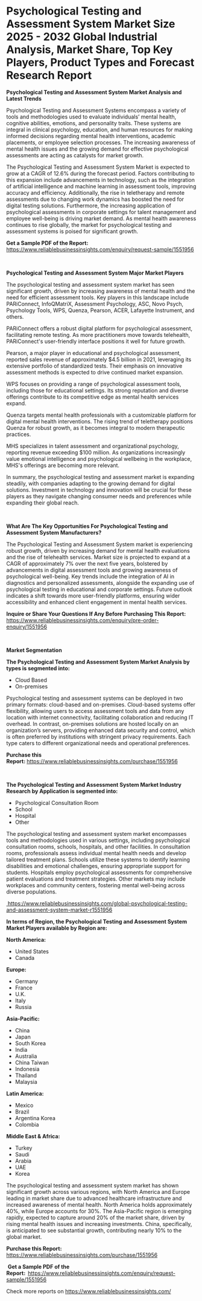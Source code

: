 <p><h1>Psychological Testing and Assessment System Market Size 2025 - 2032 Global Industrial Analysis, Market Share, Top Key Players, Product Types and Forecast Research Report</h1></p><p><strong>Psychological Testing and Assessment System Market Analysis and Latest Trends</strong></p>
<p><p>Psychological Testing and Assessment Systems encompass a variety of tools and methodologies used to evaluate individuals’ mental health, cognitive abilities, emotions, and personality traits. These systems are integral in clinical psychology, education, and human resources for making informed decisions regarding mental health interventions, academic placements, or employee selection processes. The increasing awareness of mental health issues and the growing demand for effective psychological assessments are acting as catalysts for market growth.</p><p>The Psychological Testing and Assessment System Market is expected to grow at a CAGR of 12.6% during the forecast period. Factors contributing to this expansion include advancements in technology, such as the integration of artificial intelligence and machine learning in assessment tools, improving accuracy and efficiency. Additionally, the rise in teletherapy and remote assessments due to changing work dynamics has boosted the need for digital testing solutions. Furthermore, the increasing application of psychological assessments in corporate settings for talent management and employee well-being is driving market demand. As mental health awareness continues to rise globally, the market for psychological testing and assessment systems is poised for significant growth.</p></p>
<p><strong>Get a Sample PDF of the Report:&nbsp;</strong> <a href="https://www.reliablebusinessinsights.com/enquiry/request-sample/1551956?utm_campaign=2208&utm_medium=2&utm_source=Github&utm_content=ia&utm_term=11032025&utm_id=psychological-testing-and-assessment-system">https://www.reliablebusinessinsights.com/enquiry/request-sample/1551956</a></p>
<p>&nbsp;</p>
<p><strong>Psychological Testing and Assessment System Major Market Players</strong></p>
<p><p>The psychological testing and assessment system market has seen significant growth, driven by increasing awareness of mental health and the need for efficient assessment tools. Key players in this landscape include PARiConnect, InfoQMatriX, Assessment Psychology, ASC, Novo Psych, Psychology Tools, WPS, Quenza, Pearson, ACER, Lafayette Instrument, and others.</p><p>PARiConnect offers a robust digital platform for psychological assessment, facilitating remote testing. As more practitioners move towards telehealth, PARiConnect's user-friendly interface positions it well for future growth. </p><p>Pearson, a major player in educational and psychological assessment, reported sales revenue of approximately $4.5 billion in 2021, leveraging its extensive portfolio of standardized tests. Their emphasis on innovative assessment methods is expected to drive continued market expansion.</p><p>WPS focuses on providing a range of psychological assessment tools, including those for educational settings. Its strong reputation and diverse offerings contribute to its competitive edge as mental health services expand.</p><p>Quenza targets mental health professionals with a customizable platform for digital mental health interventions. The rising trend of teletherapy positions Quenza for robust growth, as it becomes integral to modern therapeutic practices.</p><p>MHS specializes in talent assessment and organizational psychology, reporting revenue exceeding $100 million. As organizations increasingly value emotional intelligence and psychological wellbeing in the workplace, MHS's offerings are becoming more relevant.</p><p>In summary, the psychological testing and assessment market is expanding steadily, with companies adapting to the growing demand for digital solutions. Investment in technology and innovation will be crucial for these players as they navigate changing consumer needs and preferences while expanding their global reach.</p></p>
<p>&nbsp;</p>
<p><strong>What Are The Key Opportunities For Psychological Testing and Assessment System Manufacturers?</strong></p>
<p><p>The Psychological Testing and Assessment System market is experiencing robust growth, driven by increasing demand for mental health evaluations and the rise of telehealth services. Market size is projected to expand at a CAGR of approximately 7% over the next five years, bolstered by advancements in digital assessment tools and growing awareness of psychological well-being. Key trends include the integration of AI in diagnostics and personalized assessments, alongside the expanding use of psychological testing in educational and corporate settings. Future outlook indicates a shift towards more user-friendly platforms, ensuring wider accessibility and enhanced client engagement in mental health services.</p></p>
<p><strong>Inquire or Share Your Questions If Any Before Purchasing This Report:</strong> <a href="https://www.reliablebusinessinsights.com/enquiry/pre-order-enquiry/1551956?utm_campaign=2208&utm_medium=2&utm_source=Github&utm_content=ia&utm_term=11032025&utm_id=psychological-testing-and-assessment-system">https://www.reliablebusinessinsights.com/enquiry/pre-order-enquiry/1551956</a></p>
<p>&nbsp;</p>
<p><strong>Market Segmentation</strong></p>
<p><strong>The Psychological Testing and Assessment System Market Analysis by types is segmented into:</strong></p>
<p><ul><li>Cloud Based</li><li>On-premises</li></ul></p>
<p><p>Psychological testing and assessment systems can be deployed in two primary formats: cloud-based and on-premises. Cloud-based systems offer flexibility, allowing users to access assessment tools and data from any location with internet connectivity, facilitating collaboration and reducing IT overhead. In contrast, on-premises solutions are hosted locally on an organization’s servers, providing enhanced data security and control, which is often preferred by institutions with stringent privacy requirements. Each type caters to different organizational needs and operational preferences.</p></p>
<p><strong>Purchase this Report:&nbsp;</strong><a href="https://www.reliablebusinessinsights.com/purchase/1551956?utm_campaign=2208&utm_medium=2&utm_source=Github&utm_content=ia&utm_term=11032025&utm_id=psychological-testing-and-assessment-system">https://www.reliablebusinessinsights.com/purchase/1551956</a></p>
<p>&nbsp;</p>
<p><strong>The Psychological Testing and Assessment System Market Industry Research by Application is segmented into:</strong></p>
<p><ul><li>Psychological Consultation Room</li><li>School</li><li>Hospital</li><li>Other</li></ul></p>
<p><p>The psychological testing and assessment system market encompasses tools and methodologies used in various settings, including psychological consultation rooms, schools, hospitals, and other facilities. In consultation rooms, professionals assess individual mental health needs and develop tailored treatment plans. Schools utilize these systems to identify learning disabilities and emotional challenges, ensuring appropriate support for students. Hospitals employ psychological assessments for comprehensive patient evaluations and treatment strategies. Other markets may include workplaces and community centers, fostering mental well-being across diverse populations.</p></p>
<p><a href="https://www.reliablebusinessinsights.com/global-psychological-testing-and-assessment-system-market-r1551956?utm_campaign=2208&utm_medium=2&utm_source=Github&utm_content=ia&utm_term=11032025&utm_id=psychological-testing-and-assessment-system">&nbsp;https://www.reliablebusinessinsights.com/global-psychological-testing-and-assessment-system-market-r1551956</a></p>
<p><strong>In terms of Region, the Psychological Testing and Assessment System Market Players available by Region are:</strong></p>
<p>
    <p> <strong> North America: </strong>
        <ul>
            <li>United States</li>
            <li>Canada</li>
        </ul>
        </p> 
    <p> <strong> Europe: </strong>
        <ul>
            <li>Germany</li>
            <li>France</li>
            <li>U.K.</li>
            <li>Italy</li>
            <li>Russia</li>
        </ul>
        </p> 
    <p> <strong> Asia-Pacific: </strong>
        <ul>
            <li>China</li>
            <li>Japan</li>
            <li>South Korea</li>
            <li>India</li>
            <li>Australia</li>
            <li>China Taiwan</li>
            <li>Indonesia</li>
            <li>Thailand</li>
            <li>Malaysia</li>
        </ul>
        </p> 
    <p> <strong> Latin America: </strong>
        <ul>
            <li>Mexico</li>
            <li>Brazil</li>
            <li>Argentina Korea</li>
            <li>Colombia</li>
        </ul>
        </p> 
    <p> <strong> Middle East & Africa: </strong>
        <ul>
            <li>Turkey</li>
            <li>Saudi</li>
            <li>Arabia</li>
            <li>UAE</li>
            <li>Korea</li>
        </ul>
    </p>
    </p>
<p><p>The psychological testing and assessment system market has shown significant growth across various regions, with North America and Europe leading in market share due to advanced healthcare infrastructure and increased awareness of mental health. North America holds approximately 40%, while Europe accounts for 30%. The Asia-Pacific region is emerging rapidly, expected to capture around 20% of the market share, driven by rising mental health issues and increasing investments. China, specifically, is anticipated to see substantial growth, contributing nearly 10% to the global market.</p></p>
<p><strong>Purchase this Report: </strong><a href="https://www.reliablebusinessinsights.com/purchase/1551956?utm_campaign=2208&utm_medium=2&utm_source=Github&utm_content=ia&utm_term=11032025&utm_id=psychological-testing-and-assessment-system">https://www.reliablebusinessinsights.com/purchase/1551956</a></p>
<p>&nbsp;<strong>Get a Sample PDF of the Report:&nbsp;&nbsp;</strong><a href="https://www.reliablebusinessinsights.com/enquiry/request-sample/1551956?utm_campaign=2208&utm_medium=2&utm_source=Github&utm_content=ia&utm_term=11032025&utm_id=psychological-testing-and-assessment-system">https://www.reliablebusinessinsights.com/enquiry/request-sample/1551956</a></p>
<p><strong></strong></p>
<p>Check more reports on <a href="https://www.reliablebusinessinsights.com/?utm_campaign=2208&utm_medium=2&utm_source=Github&utm_content=ia&utm_term=11032025&utm_id=psychological-testing-and-assessment-system">https://www.reliablebusinessinsights.com/</a></p>